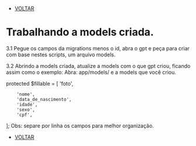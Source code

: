 - [VOLTAR](documentatian.md)

# Trabalhando a models criada.

3.1 Pegue os campos da migrations menos o id, abra o gpt e peça para criar com base nestes scripts, um arquivo models.

3.2 Abrindo a models criada, atualize a models com o que gpt criou, ficando assim como o exemplo:
Abra: app/models/ e a models que você criou.

protected $fillable = [
        'foto',

        'nome',
        'data_de_nascimento',
        'idade',
        'sexo',
        'cpf',
];
Obs: separe por linha os campos para melhor organização.


- [VOLTAR](documentatian.md)